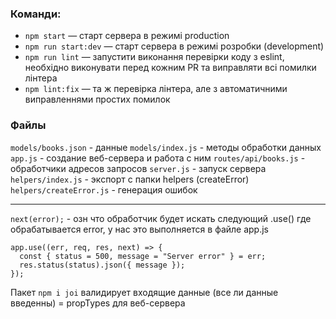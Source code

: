 ### Команди:

- `npm start` &mdash; старт сервера в режимі production
- `npm run start:dev` &mdash; старт сервера в режимі розробки (development)
- `npm run lint` &mdash; запустити виконання перевірки коду з eslint, необхідно виконувати перед кожним PR та виправляти всі помилки лінтера
- `npm lint:fix` &mdash; та ж перевірка лінтера, але з автоматичними виправленнями простих помилок

### Файлы

`models/books.json` - данные
`models/index.js` - методы обработки данных
`app.js` - создание веб-сервера и работа с ним
`routes/api/books.js` - обработчики адресов запросов
`server.js` - запуск сервера
`helpers/index.js` - экспорт с папки helpers (createError)
`helpers/createError.js` - генерация ошибок 

---

`next(error);` - озн что обработчик будет искать следующий .use() где обрабатывается error, у нас это выполняется в файле app.js

```
app.use((err, req, res, next) => {
  const { status = 500, message = "Server error" } = err;
  res.status(status).json({ message });
});
```

Пакет `npm i joi` валидирует входящие данные (все ли данные введенны) = propTypes для веб-сервера


